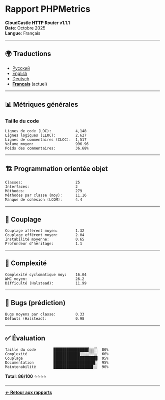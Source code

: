 # Rapport PHPMetrics

**CloudCastle HTTP Router v1.1.1**  
**Date**: Octobre 2025  
**Langue**: Français

---

## 🌍 Traductions

- [Русский](../../ru/reports/phpmetrics.md)
- [English](../../en/reports/phpmetrics.md)
- [Deutsch](../../de/reports/phpmetrics.md)
- **[Français](phpmetrics.md)** (actuel)

---

## 📊 Métriques générales

### Taille du code

```
Lignes de code (LOC):           4,148
Lignes logiques (LLOC):         2,627
Lignes de commentaires (CLOC):  1,517
Volume moyen:                   996.96
Poids des commentaires:         36.68%
```

---

## 🏗️ Programmation orientée objet

```
Classes:                        25
Interfaces:                     2
Méthodes:                       279
Méthodes par classe (moy):      11.16
Manque de cohésion (LCOM):      4.4
```

---

## 🔗 Couplage

```
Couplage afférent moyen:        1.32
Couplage efférent moyen:        2.04
Instabilité moyenne:            0.65
Profondeur d'héritage:          1.1
```

---

## 🧮 Complexité

```
Complexité cyclomatique moy:    16.04
WMC moyen:                      26.2
Difficulté (Halstead):          11.99
```

---

## 🐛 Bugs (prédiction)

```
Bugs moyens par classe:         0.33
Défauts (Halstead):             0.98
```

---

## ✅ Évaluation

```
Taille du code        ████████████████░░░░  80%
Complexité            ████████████░░░░░░░░  60%
Couplage              ████████████████████  95%
Documentation         ███████████████████░  95%
Maintenabilité        ██████████████████░░  90%
```

**Total**: **86/100** ⭐⭐⭐⭐

---

**[← Retour aux rapports](static-analysis.md)**

